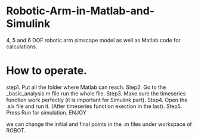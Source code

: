 # Robotic-Arm-in-Matlab-and-Simulink
4, 5 and 6 DOF robotic arm simscape model as well as Matlab code for calculations.
# How to operate.
step1. Put all the folder where Matlab can reach.
Step2. Go to the <name>_basic_analysis.m file run the whole file.
Step3. Make sure the timeseries function work perfectly (it is important for Simulink part).
Step4. Open the .slx file and run it. (After timeseries function exection in the last).
Step5. Press Run for simulation.
ENJOY

we can change the initial and final points in the .m files under workspace of ROBOT.